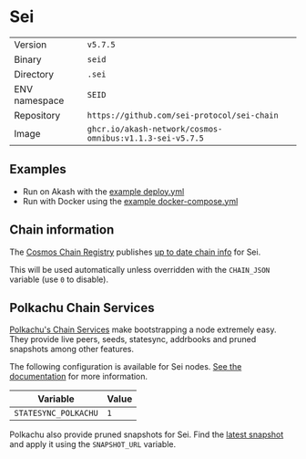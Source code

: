 # Sei

| | |
|---|---|
|Version|`v5.7.5`|
|Binary|`seid`|
|Directory|`.sei`|
|ENV namespace|`SEID`|
|Repository|`https://github.com/sei-protocol/sei-chain`|
|Image|`ghcr.io/akash-network/cosmos-omnibus:v1.1.3-sei-v5.7.5`|

## Examples

- Run on Akash with the [example deploy.yml](./deploy.yml)
- Run with Docker using the [example docker-compose.yml](./docker-compose.yml)

## Chain information

The [Cosmos Chain Registry](https://github.com/cosmos/chain-registry) publishes [up to date chain info](https://raw.githubusercontent.com/cosmos/chain-registry/master/sei/chain.json) for Sei.

This will be used automatically unless overridden with the `CHAIN_JSON` variable (use `0` to disable).

## Polkachu Chain Services

[Polkachu's Chain Services](https://www.polkachu.com/) make bootstrapping a node extremely easy. They provide live peers, seeds, statesync, addrbooks and pruned snapshots among other features.

The following configuration is available for Sei nodes. [See the documentation](../README.md#polkachu-services) for more information.

|Variable|Value|
|---|---|
|`STATESYNC_POLKACHU`|`1`|

Polkachu also provide pruned snapshots for Sei. Find the [latest snapshot](https://polkachu.com/tendermint_snapshots/akash) and apply it using the `SNAPSHOT_URL` variable.
